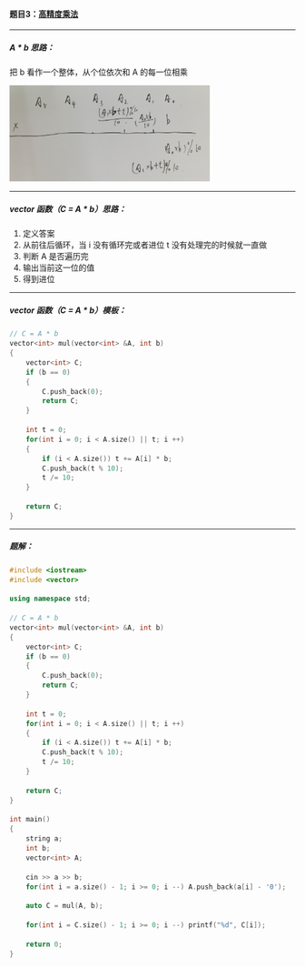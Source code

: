 #### 题目3：<a href="https://www.acwing.com/problem/content/795/">高精度乘法</a>

----------------

##### A * b 思路：

把 b 看作一个整体，从个位依次和 A 的每一位相乘 

<img src="https://raw.githubusercontent.com/DaoZuQieXing/Learn/main/img/算法基础课/算法基础课第一讲：基础算法/高精度乘法.jpg" alt="system call" style="max-width: 70%">

---------------

##### vector 函数（C = A * b）思路：

1. 定义答案
2. 从前往后循环，当 i 没有循环完或者进位 t 没有处理完的时候就一直做
3. 判断 A 是否遍历完
4. 输出当前这一位的值
5. 得到进位

-------------------

##### vector 函数（C = A * b）模板：

```c++
// C = A * b
vector<int> mul(vector<int> &A, int b)
{
    vector<int> C;
    if (b == 0)
    {
        C.push_back(0);
        return C;
    }
    
    int t = 0;
    for(int i = 0; i < A.size() || t; i ++)
    {
        if (i < A.size()) t += A[i] * b;
        C.push_back(t % 10);
        t /= 10;
    }
    
    return C;
}
```

-----------------

##### 题解：

```c++
#include <iostream>
#include <vector>

using namespace std;

// C = A * b
vector<int> mul(vector<int> &A, int b)
{
    vector<int> C;
    if (b == 0)
    {
        C.push_back(0);
        return C;
    }
    
    int t = 0;
    for(int i = 0; i < A.size() || t; i ++)
    {
        if (i < A.size()) t += A[i] * b;
        C.push_back(t % 10);
        t /= 10;
    }
    
    return C;
}

int main()
{
    string a;
    int b;
    vector<int> A;
    
    cin >> a >> b;
    for(int i = a.size() - 1; i >= 0; i --) A.push_back(a[i] - '0');
    
    auto C = mul(A, b);
    
    for(int i = C.size() - 1; i >= 0; i --) printf("%d", C[i]);
    
    return 0;
}
```

